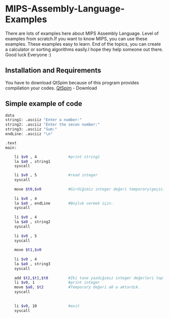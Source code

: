 # MIPS-Assembly-Language-Examples
There are lots of examples here about MIPS Assembly Language. Level of examples from scratch.İf you want to know MIPS, you can use these examples. These examples easy to learn. End of the topics, you can create a calculator or sorting algorithms easily.I hope they help someone out there. Good luck Everyone :)

## Installation and Requirements
You have to download QtSpim because of this program provides  compilation  your codes.
[QtSpim](http://spimsimulator.sourceforge.net/) - Download


## Simple example of code
```bash
data
string1: .asciiz "Enter a number:"
string2: .asciiz "Enter the secon number:"
string3: .asciiz "Sum:"
endLine: .asciiz "\n"

.text
main:

	li $v0 , 4				#print string1 
	la $a0 , string1  
	syscall

	li $v0 , 5	 			#read integer
	syscall
	
	move $t0,$v0            #Girdiğimiz integer değeri temporary(geçici) değere akttardık.
	
	li $v0 , 4
	la $a0 , endLine        #Boşluk vermek için. 
	syscall
	
	li $v0 , 4
	la $a0 , string2        
	syscall
	
	li $v0 , 5
	syscall
	
	move $t1,$v0             
	
	li $v0 , 4
	la $a0 , string3
	syscall
	
	add $t2,$t1,$t0			#İki tane yazdığımız integer değerleri toplayıp $t2 temporary değere aktardık.s
	li $v0, 1			    #print integer
	move $a0, $t2			#Temporary değeri a0 a aktardık.
	syscall
	
		 
	li $v0, 10              #exit
	syscall
	


```



